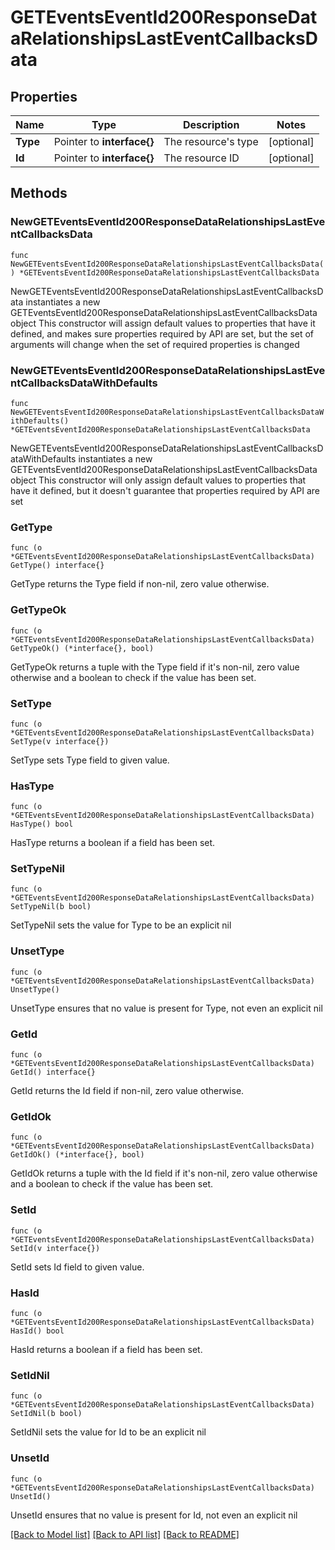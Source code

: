 # GETEventsEventId200ResponseDataRelationshipsLastEventCallbacksData

## Properties

Name | Type | Description | Notes
------------ | ------------- | ------------- | -------------
**Type** | Pointer to **interface{}** | The resource&#39;s type | [optional] 
**Id** | Pointer to **interface{}** | The resource ID | [optional] 

## Methods

### NewGETEventsEventId200ResponseDataRelationshipsLastEventCallbacksData

`func NewGETEventsEventId200ResponseDataRelationshipsLastEventCallbacksData() *GETEventsEventId200ResponseDataRelationshipsLastEventCallbacksData`

NewGETEventsEventId200ResponseDataRelationshipsLastEventCallbacksData instantiates a new GETEventsEventId200ResponseDataRelationshipsLastEventCallbacksData object
This constructor will assign default values to properties that have it defined,
and makes sure properties required by API are set, but the set of arguments
will change when the set of required properties is changed

### NewGETEventsEventId200ResponseDataRelationshipsLastEventCallbacksDataWithDefaults

`func NewGETEventsEventId200ResponseDataRelationshipsLastEventCallbacksDataWithDefaults() *GETEventsEventId200ResponseDataRelationshipsLastEventCallbacksData`

NewGETEventsEventId200ResponseDataRelationshipsLastEventCallbacksDataWithDefaults instantiates a new GETEventsEventId200ResponseDataRelationshipsLastEventCallbacksData object
This constructor will only assign default values to properties that have it defined,
but it doesn't guarantee that properties required by API are set

### GetType

`func (o *GETEventsEventId200ResponseDataRelationshipsLastEventCallbacksData) GetType() interface{}`

GetType returns the Type field if non-nil, zero value otherwise.

### GetTypeOk

`func (o *GETEventsEventId200ResponseDataRelationshipsLastEventCallbacksData) GetTypeOk() (*interface{}, bool)`

GetTypeOk returns a tuple with the Type field if it's non-nil, zero value otherwise
and a boolean to check if the value has been set.

### SetType

`func (o *GETEventsEventId200ResponseDataRelationshipsLastEventCallbacksData) SetType(v interface{})`

SetType sets Type field to given value.

### HasType

`func (o *GETEventsEventId200ResponseDataRelationshipsLastEventCallbacksData) HasType() bool`

HasType returns a boolean if a field has been set.

### SetTypeNil

`func (o *GETEventsEventId200ResponseDataRelationshipsLastEventCallbacksData) SetTypeNil(b bool)`

 SetTypeNil sets the value for Type to be an explicit nil

### UnsetType
`func (o *GETEventsEventId200ResponseDataRelationshipsLastEventCallbacksData) UnsetType()`

UnsetType ensures that no value is present for Type, not even an explicit nil
### GetId

`func (o *GETEventsEventId200ResponseDataRelationshipsLastEventCallbacksData) GetId() interface{}`

GetId returns the Id field if non-nil, zero value otherwise.

### GetIdOk

`func (o *GETEventsEventId200ResponseDataRelationshipsLastEventCallbacksData) GetIdOk() (*interface{}, bool)`

GetIdOk returns a tuple with the Id field if it's non-nil, zero value otherwise
and a boolean to check if the value has been set.

### SetId

`func (o *GETEventsEventId200ResponseDataRelationshipsLastEventCallbacksData) SetId(v interface{})`

SetId sets Id field to given value.

### HasId

`func (o *GETEventsEventId200ResponseDataRelationshipsLastEventCallbacksData) HasId() bool`

HasId returns a boolean if a field has been set.

### SetIdNil

`func (o *GETEventsEventId200ResponseDataRelationshipsLastEventCallbacksData) SetIdNil(b bool)`

 SetIdNil sets the value for Id to be an explicit nil

### UnsetId
`func (o *GETEventsEventId200ResponseDataRelationshipsLastEventCallbacksData) UnsetId()`

UnsetId ensures that no value is present for Id, not even an explicit nil

[[Back to Model list]](../README.md#documentation-for-models) [[Back to API list]](../README.md#documentation-for-api-endpoints) [[Back to README]](../README.md)


